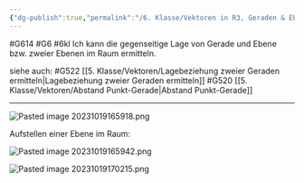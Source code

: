 ```yaml
---
{"dg-publish":true,"permalink":"/6. Klasse/Vektoren in R3, Geraden & Ebenen im Raum, Rn/Lage von Gerade und Ebene/"}
---
```


#G614 #G6 #6kl
Ich kann die gegenseitige Lage von Gerade und Ebene bzw. zweier Ebenen im Raum ermitteln.

siehe auch:
#G522 [[5. Klasse/Vektoren/Lagebeziehung zweier Geraden ermitteln\|Lagebeziehung zweier Geraden ermitteln]]
#G520 [[5. Klasse/Vektoren/Abstand Punkt-Gerade\|Abstand Punkt-Gerade]]
___

![Pasted image 20231019165918.png](/img/user/0%20Meta/Bilder/Pasted%20image%2020231019165918.png)

Aufstellen einer Ebene im Raum:

![Pasted image 20231019165942.png](/img/user/0%20Meta/Bilder/Pasted%20image%2020231019165942.png)

![Pasted image 20231019170215.png](/img/user/0%20Meta/Bilder/Pasted%20image%2020231019170215.png) 
